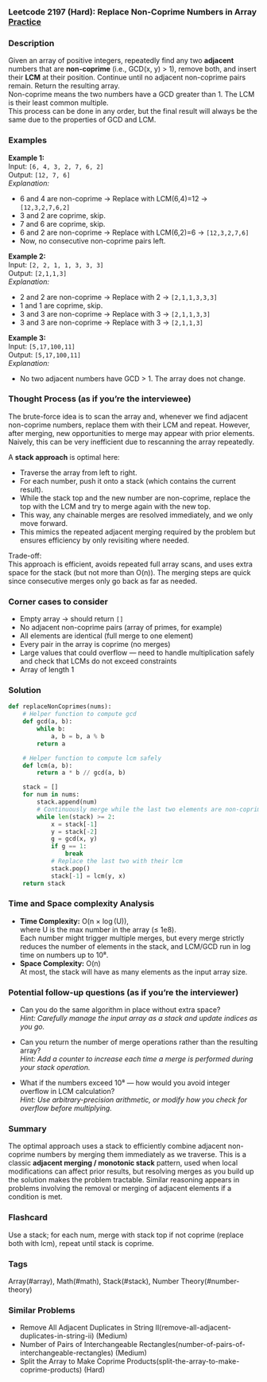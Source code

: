 ### Leetcode 2197 (Hard): Replace Non-Coprime Numbers in Array [Practice](https://leetcode.com/problems/replace-non-coprime-numbers-in-array)

### Description  
Given an array of positive integers, repeatedly find any two **adjacent** numbers that are **non-coprime** (i.e., GCD(x, y) > 1), remove both, and insert their **LCM** at their position. Continue until no adjacent non-coprime pairs remain. Return the resulting array.  
Non-coprime means the two numbers have a GCD greater than 1. The LCM is their least common multiple.  
This process can be done in any order, but the final result will always be the same due to the properties of GCD and LCM.

### Examples  

**Example 1:**  
Input: `[6, 4, 3, 2, 7, 6, 2]`  
Output: `[12, 7, 6]`  
*Explanation:*
- 6 and 4 are non-coprime → Replace with LCM(6,4)=12 → `[12,3,2,7,6,2]`
- 3 and 2 are coprime, skip.
- 7 and 6 are coprime, skip.
- 6 and 2 are non-coprime → Replace with LCM(6,2)=6 → `[12,3,2,7,6]`
- Now, no consecutive non-coprime pairs left.

**Example 2:**  
Input: `[2, 2, 1, 1, 3, 3, 3]`  
Output: `[2,1,1,3]`  
*Explanation:*
- 2 and 2 are non-coprime → Replace with 2 → `[2,1,1,3,3,3]`
- 1 and 1 are coprime, skip.
- 3 and 3 are non-coprime → Replace with 3 → `[2,1,1,3,3]`
- 3 and 3 are non-coprime → Replace with 3 → `[2,1,1,3]`

**Example 3:**  
Input: `[5,17,100,11]`  
Output: `[5,17,100,11]`  
*Explanation:*
- No two adjacent numbers have GCD > 1. The array does not change.

### Thought Process (as if you’re the interviewee)  
The brute-force idea is to scan the array and, whenever we find adjacent non-coprime numbers, replace them with their LCM and repeat. However, after merging, new opportunities to merge may appear with prior elements. Naively, this can be very inefficient due to rescanning the array repeatedly.

A **stack approach** is optimal here:
- Traverse the array from left to right.
- For each number, push it onto a stack (which contains the current result).
- While the stack top and the new number are non-coprime, replace the top with the LCM and try to merge again with the new top.
- This way, any chainable merges are resolved immediately, and we only move forward.
- This mimics the repeated adjacent merging required by the problem but ensures efficiency by only revisiting where needed.

Trade-off:  
This approach is efficient, avoids repeated full array scans, and uses extra space for the stack (but not more than O(n)). The merging steps are quick since consecutive merges only go back as far as needed.

### Corner cases to consider  
- Empty array → should return `[]`
- No adjacent non-coprime pairs (array of primes, for example)
- All elements are identical (full merge to one element)
- Every pair in the array is coprime (no merges)
- Large values that could overflow — need to handle multiplication safely and check that LCMs do not exceed constraints
- Array of length 1

### Solution

```python
def replaceNonCoprimes(nums):
    # Helper function to compute gcd
    def gcd(a, b):
        while b:
            a, b = b, a % b
        return a

    # Helper function to compute lcm safely
    def lcm(a, b):
        return a * b // gcd(a, b)

    stack = []
    for num in nums:
        stack.append(num)
        # Continuously merge while the last two elements are non-coprime
        while len(stack) >= 2:
            x = stack[-1]
            y = stack[-2]
            g = gcd(x, y)
            if g == 1:
                break
            # Replace the last two with their lcm
            stack.pop()
            stack[-1] = lcm(y, x)
    return stack
```

### Time and Space complexity Analysis  

- **Time Complexity:** O(n × log (U)),  
  where U is the max number in the array (≤ 1e8).  
  Each number might trigger multiple merges, but every merge strictly reduces the number of elements in the stack, and LCM/GCD run in log time on numbers up to 10⁸.
- **Space Complexity:** O(n)  
  At most, the stack will have as many elements as the input array size.

### Potential follow-up questions (as if you’re the interviewer)  

- Can you do the same algorithm in place without extra space?  
  *Hint: Carefully manage the input array as a stack and update indices as you go.*

- Can you return the number of merge operations rather than the resulting array?  
  *Hint: Add a counter to increase each time a merge is performed during your stack operation.*

- What if the numbers exceed 10⁸ — how would you avoid integer overflow in LCM calculation?  
  *Hint: Use arbitrary-precision arithmetic, or modify how you check for overflow before multiplying.*

### Summary
The optimal approach uses a stack to efficiently combine adjacent non-coprime numbers by merging them immediately as we traverse. This is a classic **adjacent merging / monotonic stack** pattern, used when local modifications can affect prior results, but resolving merges as you build up the solution makes the problem tractable. Similar reasoning appears in problems involving the removal or merging of adjacent elements if a condition is met.


### Flashcard
Use a stack; for each num, merge with stack top if not coprime (replace both with lcm), repeat until stack is coprime.

### Tags
Array(#array), Math(#math), Stack(#stack), Number Theory(#number-theory)

### Similar Problems
- Remove All Adjacent Duplicates in String II(remove-all-adjacent-duplicates-in-string-ii) (Medium)
- Number of Pairs of Interchangeable Rectangles(number-of-pairs-of-interchangeable-rectangles) (Medium)
- Split the Array to Make Coprime Products(split-the-array-to-make-coprime-products) (Hard)